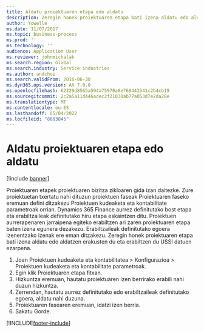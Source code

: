 ```yaml
---
title: Aldatu proiektuaren etapa edo aldatu
description: Zeregin honek proiektuaren etapa bati izena aldatu edo aldatzen erakusten du.
author: Yowelle
ms.date: 11/07/2017
ms.topic: business-process
ms.prod: ''
ms.technology: ''
audience: Application User
ms.reviewer: johnmichalak
ms.search.region: Global
ms.search.industry: Service industries
ms.author: andchoi
ms.search.validFrom: 2016-06-30
ms.dyn365.ops.version: AX 7.0.0
ms.openlocfilehash: 62229d8565a594a75970a8e769443541c2b4cb19
ms.sourcegitcommit: 2c2a5a11d446adec2f21030ab77a053d7e2da28e
ms.translationtype: MT
ms.contentlocale: eu-ES
ms.lasthandoff: 05/04/2022
ms.locfileid: "8683845"
---
```

# <a name="rename-or-modify-a-project-stage"></a>Aldatu proiektuaren etapa edo aldatu

[!include [banner](../../includes/banner.md)]

Proiektuaren etapek proiektuaren bizitza zikloaren gida izan daitezke. Zure proiektuetan txertatu nahi dituzun proiektuen faseak Proiektuaren faseko eremuan defini ditzakezu Proiektuen kudeaketa eta kontabilitate parametroak orrian. Dynamics 365 Finance aurrez definitutako bost etapa eta erabiltzaileak definitutako hiru etapa eskaintzen ditu. Proiektuen aurrerapenaren jarraipena egiteko erabiltzen ari zaren proiektuaren etapa baten izena egunera dezakezu. Erabiltzaileak definitutako egoera izenentzako izenak ere eman ditzakezu. Zeregin honek proiektuaren etapa bati izena aldatu edo aldatzen erakusten du eta erabiltzen du USSI datuen ezarpena.

1. Joan Proiektuen kudeaketa eta kontabilitatea > Konfigurazioa > Proiektuen kudeaketa eta kontabilitate parametroak.
2. Egin klik Proiektuaren etapa fitxan.
3. Hizkuntza eremuan, hautatu proiektuaren izen berrirako erabili nahi duzun hizkuntza.
4. Zerrendan, hautatu aurrez definitutako edo erabiltzaileak definitutako egoera, aldatu nahi duzuna. 
5. Proiektuaren fasearen eremuan, idatzi izen berria.
6. Sakatu Gorde.


[!INCLUDE[footer-include](../../includes/footer-banner.md)]